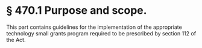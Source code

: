 # § 470.1   Purpose and scope.

This part contains guidelines for the implementation of the appropriate technology small grants program required to be prescribed by section 112 of the Act. 




